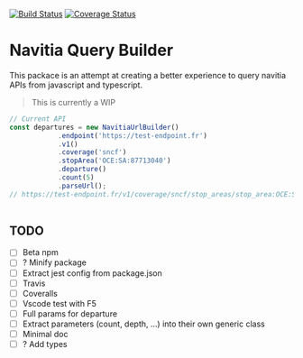 [![Build Status](https://travis-ci.org/MonsieurMan/navitia-query-builder.svg?branch=master)](https://travis-ci.org/MonsieurMan/navitia-query-builder)
[![Coverage Status](https://coveralls.io/repos/github/MonsieurMan/navitia-query-builder/badge.svg?branch=master)](https://coveralls.io/github/MonsieurMan/navitia-query-builder?branch=master)

# Navitia Query Builder
This packace is an attempt at creating a better experience to query navitia APIs from javascript and typescript.  
> This is currently a WIP

```typescript
// Current API
const departures = new NavitiaUrlBuilder()
            .endpoint('https://test-endpoint.fr')
            .v1()
            .coverage('sncf')
            .stopArea('OCE:SA:87713040')
            .departure()
            .count(5)
            .parseUrl();
// https://test-endpoint.fr/v1/coverage/sncf/stop_areas/stop_area:OCE:SA:87713040/departures?count=5&
 
```
## TODO
- [ ] Beta npm
- [ ] ? Minify package 
- [ ] Extract jest config from package.json
- [ ] Travis
- [ ] Coveralls
- [ ] Vscode test with F5
- [ ] Full params for departure
- [ ] Extract parameters (count, depth, ...) into their own generic class
- [ ] Minimal doc
- [ ] ? Add types 